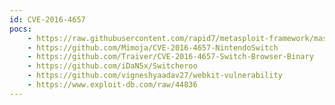 ```yaml
---
id: CVE-2016-4657
pocs:
    - https://raw.githubusercontent.com/rapid7/metasploit-framework/master/modules/exploits/apple_ios/browser/webkit_trident.rb
    - https://github.com/Mimoja/CVE-2016-4657-NintendoSwitch
    - https://github.com/Traiver/CVE-2016-4657-Switch-Browser-Binary
    - https://github.com/iDaN5x/Switcheroo
    - https://github.com/vigneshyaadav27/webkit-vulnerability
    - https://www.exploit-db.com/raw/44836
---
```

